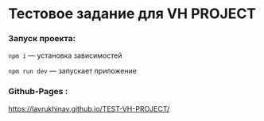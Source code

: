 # Тестовое задание для VH PROJECT

### Запуск проекта:
`npm i` — установка зависимостей

`npm run dev` — запускает приложение

### Github-Pages :
https://lavrukhinav.github.io/TEST-VH-PROJECT/
